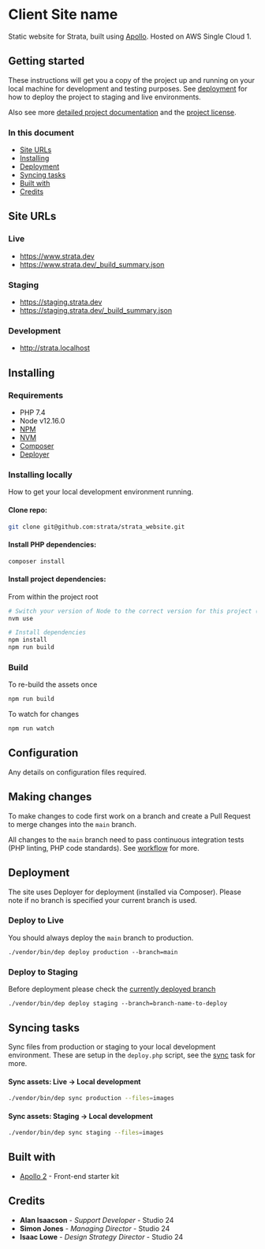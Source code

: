 # Client Site name

Static website for Strata, built using [Apollo](https://apollo.studio24.net/). Hosted on AWS Single Cloud 1. 

## Getting started

These instructions will get you a copy of the project up and running on your local machine for development and testing purposes. See [deployment](#deployment) for how to deploy the project to staging and live environments. 

Also see more [detailed project documentation](docs/README.md) and the [project license](LICENSE.md).

### In this document

* [Site URLs](#site-urls)
* [Installing](#installing)
* [Deployment](#deployment)
* [Syncing tasks](#syncing-tasks)
* [Built with](#built-with)
* [Credits](#credits)

## Site URLs

### Live
* https://www.strata.dev
* https://www.strata.dev/_build_summary.json

### Staging
* https://staging.strata.dev
* https://staging.strata.dev/_build_summary.json

### Development
* http://strata.localhost

## Installing

### Requirements

- PHP 7.4
- Node v12.16.0
- [NPM](https://www.npmjs.com/)
- [NVM](https://github.com/creationix/nvm)
- [Composer](https://getcomposer.org/)
- [Deployer](https://deployer.org/docs/installation)

### Installing locally

How to get your local development environment running.

#### Clone repo:

````bash
git clone git@github.com:strata/strata_website.git
````

#### Install PHP dependencies:

```php
composer install
```

#### Install project dependencies:

From within the project root

```bash
# Switch your version of Node to the correct version for this project (see .nvmrc)
nvm use

# Install dependencies
npm install
npm run build
```

### Build

To re-build the assets once

```bash
npm run build
```

To watch for changes

```bash
npm run watch
```

## Configuration

Any details on configuration files required. 

## Making changes

To make changes to code first work on a branch and create a Pull Request to merge changes into the `main` branch.

All changes to the `main` branch need to pass continuous integration tests (PHP linting, PHP code standards). 
See [workflow](.github/workflows/README.md) for more. 

## Deployment

The site uses Deployer for deployment (installed via Composer). Please note if no branch is specified your current branch is used.

### Deploy to Live

You should always deploy the `main` branch to production.

````
./vendor/bin/dep deploy production --branch=main
````

### Deploy to Staging

Before deployment please check the [currently deployed branch](https://staging.example.com/_build_summary.json)

````
./vendor/bin/dep deploy staging --branch=branch-name-to-deploy
````

## Syncing tasks

Sync files from production or staging to your local development environment. These are setup in the `deploy.php` script, 
see the [sync](https://github.com/studio24/deployer-recipes/blob/main/docs/sync.md) task for more.

#### Sync assets: Live → Local development

````bash
./vendor/bin/dep sync production --files=images
````
#### Sync assets: Staging → Local development

````bash
./vendor/bin/dep sync staging --files=images
````

## Built with

- [Apollo 2](https://apollo.studio24.net/) - Front-end starter kit

## Credits
- **Alan Isaacson** - *Support Developer* - Studio 24
- **Simon Jones** - *Managing Director* - Studio 24
- **Isaac Lowe** - *Design Strategy Director* - Studio 24

